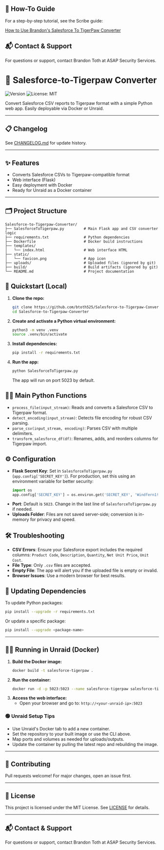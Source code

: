 ## 📖 How-To Guide

For a step-by-step tutorial, see the Scribe guide:

[How to Use Brandon's Salesforce To TigerPaw Converter](https://scribehow.com/viewer/How_to_Use_Brandons_Salesforce_To_TigerPaw_Converter__UcSaDyXrQbyyoozC531-CQ)

## 📬 Contact & Support

For questions or support, contact Brandon Toth at ASAP Security Services.


# 🚀 Salesforce-to-Tigerpaw Converter

![Version](https://img.shields.io/badge/version-1.0-blue)
![License: MIT](https://img.shields.io/badge/License-MIT-yellow.svg)
<!-- If you add CI/CD, add a status badge here -->



Convert Salesforce CSV reports to Tigerpaw format with a simple Python web app. Easily deployable via Docker or Unraid.

---


## 📋 Changelog

See [CHANGELOG.md](CHANGELOG.md) for update history.


---

## ✨ Features
- Converts Salesforce CSVs to Tigerpaw-compatible format
- Web interface (Flask)
- Easy deployment with Docker
- Ready for Unraid as a Docker container

---


## 🗂️ Project Structure

```
Salesforce-to-Tigerpaw-Converter/
├── SalesforceToTigerpaw.py         # Main Flask app and CSV converter logic
├── requirements.txt                # Python dependencies
├── Dockerfile                      # Docker build instructions
├── templates/
│   └── index.html                  # Web interface HTML
├── static/
│   └── favicon.png                 # App icon
├── uploads/                        # Uploaded files (ignored by git)
├── build/                          # Build artifacts (ignored by git)
└── README.md                       # Project documentation
```

## 🏁 Quickstart (Local)
1. **Clone the repo:**
   ```sh
   git clone https://github.com/btoth525/Salesforce-to-Tigerpaw-Converter.git
   cd Salesforce-to-Tigerpaw-Converter
   ```
2. **Create and activate a Python virtual environment:**
   ```sh
   python3 -m venv .venv
   source .venv/bin/activate
   ```
3. **Install dependencies:**
   ```sh
   pip install -r requirements.txt
   ```
4. **Run the app:**
   ```sh
   python SalesforceToTigerpaw.py
   ```
   The app will run on port 5023 by default.
## 🧑‍💻 Main Python Functions

- `process_file(input_stream)`: Reads and converts a Salesforce CSV to Tigerpaw format.
- `detect_encoding(input_stream)`: Detects file encoding for robust CSV parsing.
- `parse_csv(input_stream, encoding)`: Parses CSV with multiple delimiters.
- `transform_salesforce_df(df)`: Renames, adds, and reorders columns for Tigerpaw import.

## ⚙️ Configuration

- **Flask Secret Key**: Set in `SalesforceToTigerpaw.py` (`app.config['SECRET_KEY']`).
   For production, set this using an environment variable for better security:
   ```python
   import os
   app.config['SECRET_KEY'] = os.environ.get('SECRET_KEY', 'Windfern1!')
   ```
- **Port**: Default is `5023`. Change in the last line of `SalesforceToTigerpaw.py` if needed.
- **Uploads Folder**: Files are not saved server-side; conversion is in-memory for privacy and speed.

## 🛠️ Troubleshooting

- **CSV Errors**: Ensure your Salesforce export includes the required columns: `Product Code`, `Description`, `Quantity`, `Net Unit Price`, `Unit Cost`.
- **File Type**: Only `.csv` files are accepted.
- **Empty File**: The app will alert you if the uploaded file is empty or invalid.
- **Browser Issues**: Use a modern browser for best results.

## 🔄 Updating Dependencies

To update Python packages:
```sh
pip install --upgrade -r requirements.txt
```
Or update a specific package:
```sh
pip install --upgrade <package-name>
```


---

## 🧑‍🔧 Running in Unraid (Docker)
1. **Build the Docker image:**
   ```sh
   docker build -t salesforce-tigerpaw .
   ```
2. **Run the container:**
   ```sh
   docker run -d -p 5023:5023 --name salesforce-tigerpaw salesforce-tigerpaw
   ```
3. **Access the web interface:**
   - Open your browser and go to: `http://<your-unraid-ip>:5023`

### 🟢 Unraid Setup Tips
- Use Unraid's Docker tab to add a new container.
- Set the repository to your built image or use the CLI above.
- Map ports and volumes as needed for uploads/outputs.
- Update the container by pulling the latest repo and rebuilding the image.

---

## 🤝 Contributing
Pull requests welcome! For major changes, open an issue first.

---

## 📄 License

This project is licensed under the MIT License. See [LICENSE](LICENSE) for details.

---

## 📬 Contact & Support

For questions or support, contact Brandon Toth at ASAP Security Services.
